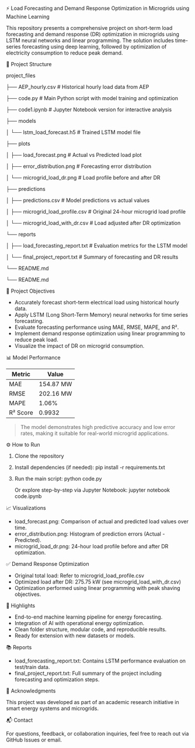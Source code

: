
⚡ Load Forecasting and Demand Response Optimization in Microgrids using Machine Learning

This repository presents a comprehensive project on short-term load forecasting and demand response (DR) optimization in microgrids using LSTM neural networks and linear programming. The solution includes time-series forecasting using deep learning, followed by optimization of electricity consumption to reduce peak demand.

📁 Project Structure

project_files

├── AEP_hourly.csv                # Historical hourly load data from AEP

├── code.py                       # Main Python script with model training and optimization

├── code1.ipynb                   # Jupyter Notebook version for interactive analysis

├── models

│      └── lstm_load_forecast.h5     # Trained LSTM model file

├── plots

│      ├── load_forecast.png         # Actual vs Predicted load plot

│      ├── error_distribution.png    # Forecasting error distribution

│      └── microgrid_load_dr.png     # Load profile before and after DR

├── predictions

│      ├── predictions.csv              # Model predictions vs actual values

│      ├── microgrid_load_profile.csv   # Original 24-hour microgrid load profile

│      └── microgrid_load_with_dr.csv  # Load adjusted after DR optimization

└── reports

│      ├── load_forecasting_report.txt # Evaluation metrics for the LSTM model

│      └── final_project_report.txt     # Summary of forecasting and DR results

└── README.md

└── README.md

🎯 Project Objectives

- Accurately forecast short-term electrical load using historical hourly data.
- Apply LSTM (Long Short-Term Memory) neural networks for time series forecasting.
- Evaluate forecasting performance using MAE, RMSE, MAPE, and R².
- Implement demand response optimization using linear programming to reduce peak load.
- Visualize the impact of DR on microgrid consumption.

📊 Model Performance

| Metric  | Value       |
|---------|-------------|
| MAE     | 154.87 MW   |
| RMSE    | 202.16 MW   |
| MAPE    | 1.06%       |
| R² Score| 0.9932      |

> The model demonstrates high predictive accuracy and low error rates, making it suitable for real-world microgrid applications.

⚙️ How to Run

1. Clone the repository

2. Install dependencies (if needed):
   pip install -r requirements.txt

3. Run the main script:
   python code.py

   Or explore step-by-step via Jupyter Notebook:
   jupyter notebook code.ipynb

📈 Visualizations

- load_forecast.png: Comparison of actual and predicted load values over time.
- error_distribution.png: Histogram of prediction errors (Actual - Predicted).
- microgrid_load_dr.png: 24-hour load profile before and after DR optimization.

✅ Demand Response Optimization

- Original total load: Refer to microgrid_load_profile.csv
- Optimized load after DR: 275.75 kW (see microgrid_load_with_dr.csv)
- Optimization performed using linear programming with peak shaving objectives.

📌 Highlights

- End-to-end machine learning pipeline for energy forecasting.
- Integration of AI with operational energy optimization.
- Clean folder structure, modular code, and reproducible results.
- Ready for extension with new datasets or models.

📚 Reports

- load_forecasting_report.txt: Contains LSTM performance evaluation on test/train data.
- final_project_report.txt: Full summary of the project including forecasting and optimization steps.

🤝 Acknowledgments

This project was developed as part of an academic research initiative in smart energy systems and microgrids.

📬 Contact

For questions, feedback, or collaboration inquiries, feel free to reach out via GitHub Issues or email.
